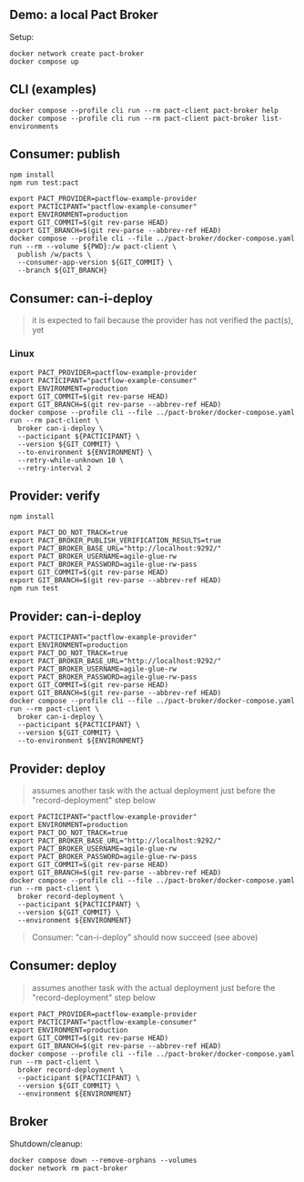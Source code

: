 ## Demo: a local Pact Broker

Setup:

```shell
docker network create pact-broker
docker compose up
```

## CLI (examples)

```shell
docker compose --profile cli run --rm pact-client pact-broker help
docker compose --profile cli run --rm pact-client pact-broker list-environments
```

## Consumer: publish

```shell
npm install
npm run test:pact
```

```shell
export PACT_PROVIDER=pactflow-example-provider
export PACTICIPANT="pactflow-example-consumer"
export ENVIRONMENT=production
export GIT_COMMIT=$(git rev-parse HEAD)
export GIT_BRANCH=$(git rev-parse --abbrev-ref HEAD)
docker compose --profile cli --file ../pact-broker/docker-compose.yaml run --rm --volume ${PWD}:/w pact-client \
  publish /w/pacts \
  --consumer-app-version ${GIT_COMMIT} \
  --branch ${GIT_BRANCH}
```

## Consumer: can-i-deploy

> it is expected to fail because the provider has not verified the pact(s), yet

### Linux

```shell
export PACT_PROVIDER=pactflow-example-provider
export PACTICIPANT="pactflow-example-consumer"
export ENVIRONMENT=production
export GIT_COMMIT=$(git rev-parse HEAD)
export GIT_BRANCH=$(git rev-parse --abbrev-ref HEAD)
docker compose --profile cli --file ../pact-broker/docker-compose.yaml run --rm pact-client \
  broker can-i-deploy \
  --pacticipant ${PACTICIPANT} \
  --version ${GIT_COMMIT} \
  --to-environment ${ENVIRONMENT} \
  --retry-while-unknown 10 \
  --retry-interval 2
```

## Provider: verify

```shell
npm install
```

```shell
export PACT_DO_NOT_TRACK=true
export PACT_BROKER_PUBLISH_VERIFICATION_RESULTS=true
export PACT_BROKER_BASE_URL="http://localhost:9292/"
export PACT_BROKER_USERNAME=agile-glue-rw
export PACT_BROKER_PASSWORD=agile-glue-rw-pass
export GIT_COMMIT=$(git rev-parse HEAD)
export GIT_BRANCH=$(git rev-parse --abbrev-ref HEAD)
npm run test
```

## Provider: can-i-deploy

```shell
export PACTICIPANT="pactflow-example-provider"
export ENVIRONMENT=production
export PACT_DO_NOT_TRACK=true
export PACT_BROKER_BASE_URL="http://localhost:9292/"
export PACT_BROKER_USERNAME=agile-glue-rw
export PACT_BROKER_PASSWORD=agile-glue-rw-pass
export GIT_COMMIT=$(git rev-parse HEAD)
export GIT_BRANCH=$(git rev-parse --abbrev-ref HEAD)
docker compose --profile cli --file ../pact-broker/docker-compose.yaml run --rm pact-client \
  broker can-i-deploy \
  --pacticipant ${PACTICIPANT} \
  --version ${GIT_COMMIT} \
  --to-environment ${ENVIRONMENT}
```

## Provider: deploy

> assumes another task with the actual deployment just before the "record-deployment" step below

```shell
export PACTICIPANT="pactflow-example-provider"
export ENVIRONMENT=production
export PACT_DO_NOT_TRACK=true
export PACT_BROKER_BASE_URL="http://localhost:9292/"
export PACT_BROKER_USERNAME=agile-glue-rw
export PACT_BROKER_PASSWORD=agile-glue-rw-pass
export GIT_COMMIT=$(git rev-parse HEAD)
export GIT_BRANCH=$(git rev-parse --abbrev-ref HEAD)
docker compose --profile cli --file ../pact-broker/docker-compose.yaml run --rm pact-client \
  broker record-deployment \
  --pacticipant ${PACTICIPANT} \
  --version ${GIT_COMMIT} \
  --environment ${ENVIRONMENT}
```

> Consumer: "can-i-deploy" should now succeed (see above)

## Consumer: deploy

> assumes another task with the actual deployment just before the "record-deployment" step below

```shell
export PACT_PROVIDER=pactflow-example-provider
export PACTICIPANT="pactflow-example-consumer"
export ENVIRONMENT=production
export GIT_COMMIT=$(git rev-parse HEAD)
export GIT_BRANCH=$(git rev-parse --abbrev-ref HEAD)
docker compose --profile cli --file ../pact-broker/docker-compose.yaml run --rm pact-client \
  broker record-deployment \
  --pacticipant ${PACTICIPANT} \
  --version ${GIT_COMMIT} \
  --environment ${ENVIRONMENT}
```

## Broker

Shutdown/cleanup:

```shell
docker compose down --remove-orphans --volumes
docker network rm pact-broker
```
